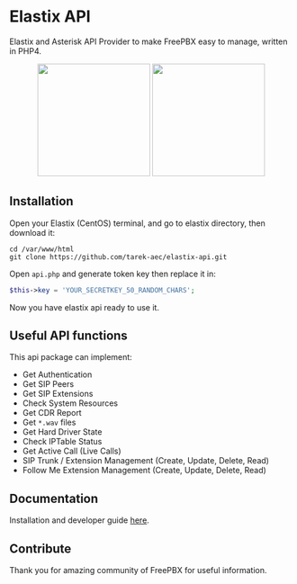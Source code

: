 # Elastix API
Elastix and Asterisk API Provider to make FreePBX easy to manage, written in PHP4.

<p align="center"><img src="https://raw.githubusercontent.com/tarek-aec/elastix-api/master/elastix.png" width="200"> <img src="https://raw.githubusercontent.com/tarek-aec/elastix-api/master/asterisk.png" width="200"></p>

## Installation
Open your Elastix (CentOS) terminal, and go to elastix directory, then download it:

```
cd /var/www/html
git clone https://github.com/tarek-aec/elastix-api.git
```

Open `api.php` and generate token key then replace it in:

```php
$this->key = 'YOUR_SECRETKEY_50_RANDOM_CHARS';
```

Now you have elastix api ready to use it.

## Useful API functions
This api package can implement:

* Get Authentication
* Get SIP Peers
* Get SIP Extensions
* Check System Resources
* Get CDR Report
* Get `*.wav` files
* Get Hard Driver State
* Check IPTable Status
* Get Active Call (Live Calls)
* SIP Trunk / Extension Management (Create, Update, Delete, Read)
* Follow Me Extension Management (Create, Update, Delete, Read)

## Documentation
Installation and developer guide [here](https://github.com/tarek-aec/elastix-api/wiki).

## Contribute

Thank you for amazing community of FreePBX for useful information.
